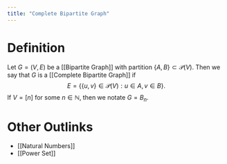 ```yaml
---
title: "Complete Bipartite Graph"
---
```


# Definition
Let $G=(V, E)$ be a [[Bipartite Graph]] with partition $\{A, B\} \subset \mathcal{P}(V)$. Then we say that $G$ is a [[Complete Bipartite Graph]] if
$$E = \{\{u, v\} \in \mathcal{P}(V) : u \in A, v \in B\}.$$
If $V = [n]$ for some $n \in \mathbb{N}$, then we notate $G = B_{n}$.

# Other Outlinks
- [[Natural Numbers]]
- [[Power Set]]